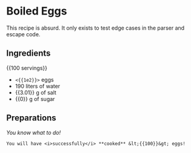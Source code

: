# Boiled Eggs

This recipe is absurd.
It only exists to test edge cases in the parser and escape code.

## Ingredients

{{100 servings}}

- `<{{1e2}}>` eggs
- 190 liters of water
- {{3.01}} g of salt
- {{0}} g of sugar

## Preparations

_You know what to do!_

```
You will have <i>successfully</i> **cooked** &lt;{{100}}&gt; eggs!
```
